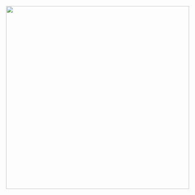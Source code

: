 <img src="https://github.com/ACHarrison32/Software-Engineering---Lunch-Decider-App/blob/main/Documentation/Sketches/Andrew's_Logo_Sketches/20230207_235501.png" width="500">

